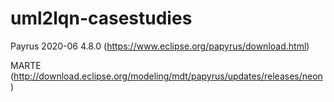 # uml2lqn-casestudies

Payrus 2020-06 4.8.0 (https://www.eclipse.org/papyrus/download.html)

MARTE (http://download.eclipse.org/modeling/mdt/papyrus/updates/releases/neon)


